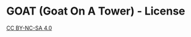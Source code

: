 # GOAT (Goat On A Tower) - License

[CC BY-NC-SA 4.0](https://creativecommons.org/licenses/by-nc-sa/4.0/)
